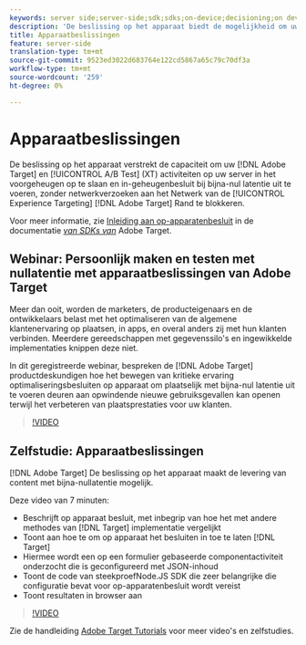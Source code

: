 ```yaml
---
keywords: server side;server-side;sdk;sdks;on-device;decisioning;on device;ondevice;zero latency;latency;near-zero;node.js
description: 'De beslissing op het apparaat biedt de mogelijkheid om uw Adobe Target A/B- en Experience Targeting-activiteiten (XT) op uw server in cache te plaatsen en in het geheugen te beslissen bij bijna-nullatentie, zonder netwerkverzoeken aan het Adobe Target Edge Network te blokkeren. '
title: Apparaatbeslissingen
feature: server-side
translation-type: tm+mt
source-git-commit: 9523ed3022d683764e122cd5867a65c79c70df3a
workflow-type: tm+mt
source-wordcount: '259'
ht-degree: 0%

---
```



# Apparaatbeslissingen

De beslissing op het apparaat verstrekt de capaciteit om uw [!DNL Adobe Target] en [!UICONTROL A/B Test] (XT) activiteiten op uw server in het voorgeheugen op te slaan en in-geheugenbesluit bij bijna-nul latentie uit te voeren, zonder netwerkverzoeken aan het Netwerk van de [!UICONTROL Experience Targeting] [!DNL Adobe Target] Rand te blokkeren.

Voor meer informatie, zie [Inleiding aan op-apparatenbesluit](https://adobetarget-sdks.gitbook.io/docs/on-device-decisioning/introduction-to-on-device-decisioning) in de documentatie *[van SDKs van](https://adobetarget-sdks.gitbook.io/docs/)* Adobe Target.

## Webinar: Persoonlijk maken en testen met nullatentie met apparaatbeslissingen van Adobe Target

Meer dan ooit, worden de marketers, de producteigenaars en de ontwikkelaars belast met het optimaliseren van de algemene klantenervaring op plaatsen, in apps, en overal anders zij met hun klanten verbinden. Meerdere gereedschappen met gegevenssilo&#39;s en ingewikkelde implementaties knippen deze niet.

In dit geregistreerde webinar, bespreken de [!DNL Adobe Target] productdeskundigen hoe het bewegen van kritieke ervaring optimaliseringsbesluiten op apparaat om plaatselijk met bijna-nul latentie uit te voeren deuren aan opwindende nieuwe gebruiksgevallen kan openen terwijl het verbeteren van plaatsprestaties voor uw klanten.

>[!VIDEO](https://video.tv.adobe.com/v/328148)

## Zelfstudie: Apparaatbeslissingen

[!DNL Adobe Target] De beslissing op het apparaat maakt de levering van content met bijna-nullatentie mogelijk.

Deze video van 7 minuten:

* Beschrijft op apparaat besluit, met inbegrip van hoe het met andere methodes van [!DNL Target] implementatie vergelijkt
* Toont aan hoe te om op apparaat het besluiten in toe te laten [!DNL Target]
* Hiermee wordt een op een formulier gebaseerde componentactiviteit onderzocht die is geconfigureerd met JSON-inhoud
* Toont de code van steekproefNode.JS SDK die zeer belangrijke die configuratie bevat voor op-apparatenbesluit wordt vereist
* Toont resultaten in browser aan

>[!VIDEO](https://video.tv.adobe.com/v/329032)

Zie de handleiding [Adobe Target Tutorials](https://experienceleague.adobe.com/docs/target-learn/tutorials/overview.html) voor meer video&#39;s en zelfstudies.
